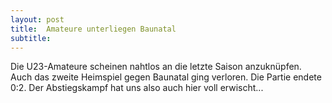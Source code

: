 ```yaml
---
layout: post
title:  Amateure unterliegen Baunatal
subtitle:  
---
```


Die U23-Amateure scheinen nahtlos an die letzte Saison anzuknüpfen. Auch das zweite Heimspiel gegen Baunatal ging verloren. Die Partie endete 0:2. Der Abstiegskampf hat uns also auch hier voll erwischt...



